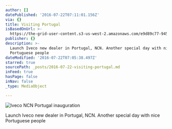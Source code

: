 ```yaml
---
author: []
datePublished: '2016-07-22T07:11:01.156Z'
via: {}
title: Visiting Portugal
isBasedOnUrl: >-
  https://the-grid-user-content.s3-us-west-2.amazonaws.com/e9d89c77-9450-4ac8-ac16-6d604a7e6b04.jpg
publisher: {}
description: >-
  Launch Iveco new dealer in Portugal, NCN. Another special day with nice
  Portuguese people
dateModified: '2016-07-22T07:05:38.497Z'
starred: true
sourcePath: _posts/2016-07-22-visiting-portugal.md
inFeed: true
hasPage: false
inNav: false
_type: MediaObject

---
```

![Iveco NCN Portugal inauguration](https://the-grid-user-content.s3-us-west-2.amazonaws.com/e9d89c77-9450-4ac8-ac16-6d604a7e6b04.jpg)

Launch Iveco new dealer in Portugal, NCN. Another special day with nice Portuguese people